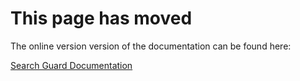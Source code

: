 # This page has moved

The online version version of the documentation can be found here:

[Search Guard Documentation](http://docs.search-guard.com/latest/snapshot-restore)